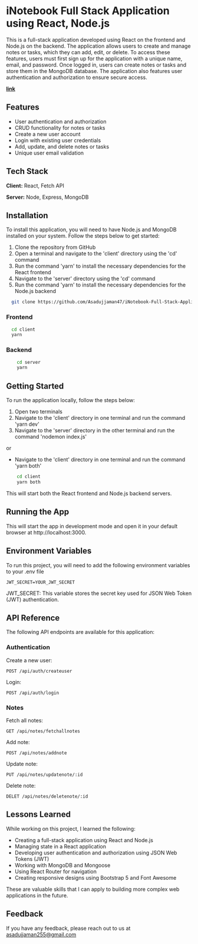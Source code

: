 # iNotebook Full Stack Application using React, Node.js

This is a full-stack application developed using React on the frontend and Node.js on the backend. The application allows users to create and manage notes or tasks, which they can add, edit, or delete. To access these features, users must first sign up for the application with a unique name, email, and password. Once logged in, users can create notes or tasks and store them in the MongoDB database. The application also features user authentication and authorization to ensure secure access.

**[link](https://github.com/Asadujjaman47/iNotebook-Full-Stack-Application-using-React-Node.js.git)**

## Features

- User authentication and authorization
- CRUD functionality for notes or tasks
- Create a new user account
- Login with existing user credentials
- Add, update, and delete notes or tasks
- Unique user email validation

## Tech Stack

**Client:** React, Fetch API

**Server:** Node, Express, MongoDB

## Installation

To install this application, you will need to have Node.js and MongoDB installed on your system. Follow the steps below to get started:

1. Clone the repository from GitHub
2. Open a terminal and navigate to the 'client' directory using the 'cd' command
3. Run the command 'yarn' to install the necessary dependencies for the React frontend
4. Navigate to the 'server' directory using the 'cd' command
5. Run the command 'yarn' to install the necessary dependencies for the Node.js backend

```bash
  git clone https://github.com/Asadujjaman47/iNotebook-Full-Stack-Application-using-React-Node.js.git
```

### Frontend

```bash
  cd client
  yarn
```

### Backend

```bash
    cd server
    yarn
```

## Getting Started

To run the application locally, follow the steps below:

1. Open two terminals
2. Navigate to the 'client' directory in one terminal and run the command 'yarn dev'
3. Navigate to the 'server' directory in the other terminal and run the command 'nodemon index.js'

or

- Navigate to the 'client' directory in one terminal and run the command 'yarn both'

```bash
    cd client
    yarn both
```

This will start both the React frontend and Node.js backend servers.

## Running the App

This will start the app in development mode and open it in your default browser at http://localhost:3000.

## Environment Variables

To run this project, you will need to add the following environment variables to your .env file

`JWT_SECRET=YOUR_JWT_SECRET`

JWT_SECRET: This variable stores the secret key used for JSON Web Token (JWT) authentication.

## API Reference

The following API endpoints are available for this application:

### Authentication

Create a new user:

```http
POST /api/auth/createuser
```

Login:

```http
POST /api/auth/login
```

### Notes

Fetch all notes:

```http
GET /api/notes/fetchallnotes
```

Add note:

```http
POST /api/notes/addnote
```

Update note:

```http
PUT /api/notes/updatenote/:id
```

Delete note:

```http
DELET /api/notes/deletenote/:id
```

## Lessons Learned

While working on this project, I learned the following:

- Creating a full-stack application using React and Node.js
- Managing state in a React application
- Developing user authentication and authorization using JSON Web Tokens (JWT)
- Working with MongoDB and Mongoose
- Using React Router for navigation
- Creating responsive designs using Bootstrap 5 and Font Awesome

These are valuable skills that I can apply to building more complex web applications in the future.

## Feedback

If you have any feedback, please reach out to us at asadujjaman255@gmail.com
